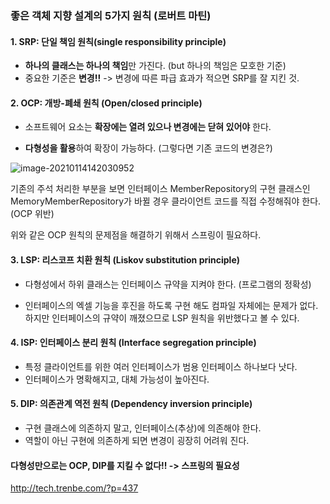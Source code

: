 ### **좋은 객체 지향 설계의** **5가지 원칙 (로버트 마틴)**



#### 1. SRP: 단일 책임 원칙(single responsibility principle)

- **하나의 클래스는 하나의 책임**만 가진다. (but 하나의 책임은 모호한 기준)
- 중요한 기준은 **변경!!** -> 변경에 따른 파급 효과가 적으면 SRP를 잘 지킨 것.



#### 2. OCP: 개방-폐쇄 원칙 (Open/closed principle)

- 소프트웨어 요소는 **확장에는 열려 있으나 변경에는 닫혀 있어야** 한다.

- **다형성을 활용**하여 확장이 가능하다. (그렇다면 기존 코드의 변경은?)

![image-20210114142030952](/Users/sungblee/Downloads/TyporaImage/image-20210114142030952.png)

기존의 주석 처리한 부분을 보면 인터페이스 MemberRepository의 구현 클래스인 MemoryMemberRepository가 바뀔 경우 클라이언트 코드를 직접 수정해줘야 한다. (OCP 위반)

위와 같은 OCP 원칙의 문제점을 해결하기 위해서 스프링이 필요하다.



#### 3. LSP: 리스코프 치환 원칙 (Liskov substitution principle)

- 다형성에서 하위 클래스는 인터페이스 규약을 지켜야 한다. (프로그램의 정확성)

- 인터페이스의 엑셀 기능을 후진을 하도록 구현 해도 컴파일 자체에는 문제가 없다. 하지만 인터페이스의 규약이 깨졌으므로 LSP 원칙을 위반했다고 볼 수 있다.

  

#### 4. ISP: 인터페이스 분리 원칙 (Interface segregation principle)

- 특정 클라이언트를 위한 여러 인터페이스가 범용 인터페이스 하나보다 낫다.
- 인터페이스가 명확해지고, 대체 가능성이 높아진다.



#### 5. DIP: 의존관계 역전 원칙 (Dependency inversion principle)

- 구현 클래스에 의존하지 말고, 인터페이스(추상)에 의존해야 한다.
- 역할이 아닌 구현에 의존하게 되면 변경이 굉장히 어려워 진다.



#### 다형성만으로는 OCP, DIP를 지킬 수 없다!! -> 스프링의 필요성





http://tech.trenbe.com/?p=437
